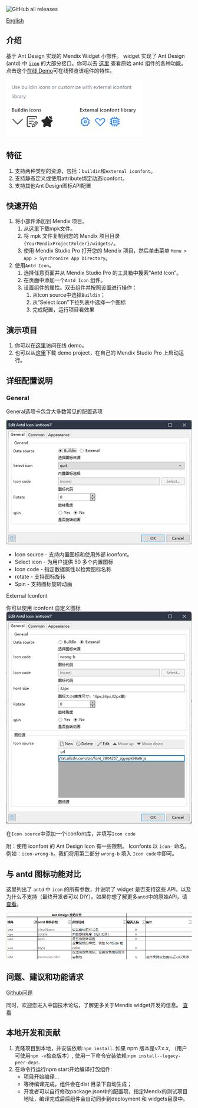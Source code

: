 ![GitHub all releases](https://img.shields.io/github/downloads/wiwengweng/mendix-antd-icon/total?style=social)

[English](https://github.com/wiwengweng/mendix-antd-icon/blob/master/README.md)

## 介绍

基于 Ant Design 实现的 Mendix Widget 小部件。 widget 实现了 Ant Design (antd) 中 [`icon`](https://ant.design/components/icon) 的大部分接口。你可以去 [这里](https://ant.design/components/icon) 查看原始 antd 组件的各种功能。
点击这个[在线 Demo](https://demo-antdwidgets100.apps.ap-2a.mendixcloud.com/)可在线预览该组件的特性。

![Ant Design 下拉菜单](./resources/introduction.png)

## 特征

1. 支持两种类型的资源，包括：`buildin`和`external iconfont`。
2. 支持静态定义或使用attribute绑定动态iconfont。
4. 支持其他Ant Design图标API配置

## 快速开始

1. 将小部件添加到 Mendix 项目。
    1. 从[这里](https://github.com/wiwengweng/mendix-antd-dropdown-menu/releases/download/antdropdownmenu-v1.0.0/mendix.AntDropdownMenu.mpk)下载mpk文件。
    3. 将 mpk 文件复制到您的 Mendix 项目目录 `{YourMendixProjectFolder}/widgets/`。
    4. 使用 Mendix Studio Pro 打开您的 Mendix 项目，然后单击菜单 `Menu > App > Synchronize App Directory`。
2. 使用`Antd Icon`。
    1. 选择任意页面并从 Mendix Studio Pro 的工具箱中搜索“Antd Icon”。
    2. 在页面中添加一个`Antd Icon` 组件。
    3. 设置组件的属性。双击组件并按照设置进行操作：
        1. 从Icon source中选择`Buildin`；
        2. 从“Select icon”下拉列表中选择一个图标
        3. 完成配置，运行项目看效果

## 演示项目
1. 你可以在[这里](https://demo-antdwidgets100.apps.ap-2a.mendixcloud.com/)访问在线 demo。  
2. 也可以从[这里](https://github.com/zjh1943/mendx-antd-widgets-show)下载 demo project，在自己的 Mendix Studio Pro 上启动运行。  
    

## 详细配置说明

### General

General选项卡包含大多数常见的配置选项

![属性-一般](./resources/icon-general.png)

* Icon source - 支持内置图标和使用外部 iconfont。
* Select icon - 为用户提供 50 多个内置图标
* Icon code - 指定数据属性以检索图标名称
* rotate - 支持图标旋转
* Spin - 支持图标旋转动画

External Iconfont

你可以使用 iconfont 自定义图标
![](./resources/icon-external.png)

在`Icon source`中添加一个iconfont库，并填写`Icon code`

附：使用 iconfont 的 Ant Design Icon 有一些限制。 Iconfonts 以 `icon-` 命名。例如：`icon-wrong-b`。我们将用第二部分 `wrong-b` 填入 `Icon code`中即可。

## 与 antd 图标功能对比

这里列出了 `antd` 中 `icon` 的所有参数，并说明了 widget 是否支持这些 API，以及为什么不支持（最终开发者可以 DIY）。如果你想了解更多`antd`中的原始API，请[查看](https://ant.design/components/icon)。

![](./resources/API%E5%AF%B9%E6%AF%94.png)
## 问题、建议和功能请求
[Github问题](https://github.com/wiwengweng/mendix-antd-icon/issues)

同时，欢迎您进入中国技术论坛，了解更多关于Mendix widget开发的信息。 [查看](https://marketplace.siemens.com.cn/low-code-community)

## 本地开发和贡献

1. 克隆项目到本地，并安装依赖:`npm install`. 如果 npm 版本是v7.x.x, （用户可使用`npm -v`检查版本）, 使用一下命令安装依赖:`npm install--legacy-peer-deps`.
2. 在命令行运行npm start开始编译打包组件:
    * 项目开始编译...
    * 等待编译完成，组件会在dist 目录下自动生成；
    * 开发者可以自行修改package.json中的配置项，指定Mendix的测试项目地址，编译完成后后组件会自动同步到deployment 和 widgets目录中。